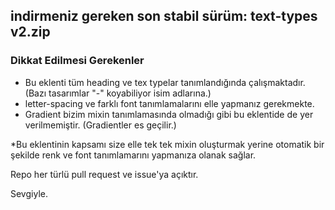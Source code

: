 ## indirmeniz gereken son stabil sürüm: text-types v2.zip

### Dikkat Edilmesi Gerekenler
- Bu eklenti tüm heading ve tex typelar tanımlandığında çalışmaktadır. (Bazı tasarımlar "-" koyabiliyor isim adlarına.)
- letter-spacing ve farklı font tanımlamalarını elle yapmanız gerekmekte.
- Gradient bizim mixin tanımlamasında olmadığı gibi bu eklentide de yer verilmemiştir. (Gradientler es geçilir.)

*Bu eklentinin kapsamı size elle tek tek mixin oluşturmak yerine otomatik bir şekilde renk ve font tanımlamarını yapmanıza olanak sağlar.

Repo her türlü pull request ve issue'ya açıktır.

Sevgiyle.
